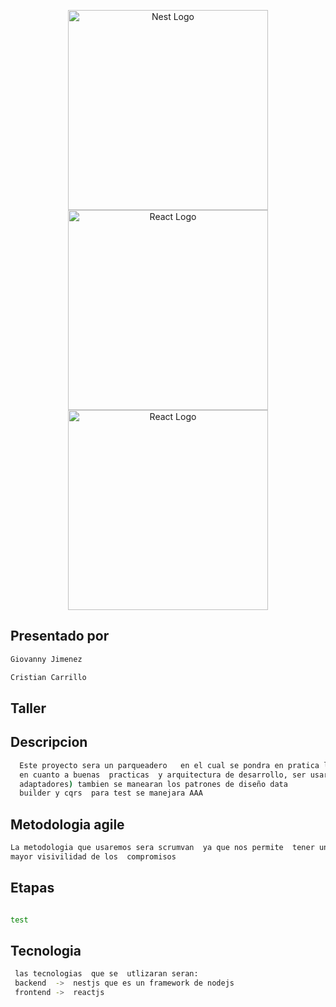 <p align="center">
  <a href="http://nestjs.com/" target="blank"><img src="https://nestjs.com/img/logo_text.svg" width="320" alt="Nest  Logo" /></a>
  <a href="https://es.reactjs.org" target="blank"><img src="http://javadesde0.com/wp-content/uploads/logo-react.jpg" width="320" alt="React  Logo" /></a>
  <a href="https://github.com" target="blank"><img src="https://miro.medium.com/max/1125/1*wotzQboYWAfaj-7bvGNIkQ.png" width="320" alt="React  Logo" /></a>
</p>



## Presentado por
  ```bash
Giovanny Jimenez

Cristian Carrillo

  ```
  
  ## Taller

  ## Descripcion

  ```bash
    Este proyecto sera un parqueadero   en el cual se pondra en pratica lo ultimo  
    en cuanto a buenas  practicas  y arquitectura de desarrollo, ser usara arquitectura hexagonal (puertos y 
    adaptadores) tambien se manearan los patrones de diseño data 
    builder y cqrs  para test se manejara AAA 

  ```

  ## Metodologia agile

   ```bash
   La metodologia que usaremos sera scrumvan  ya que nos permite  tener una 
   mayor visivilidad de los  compromisos

  ```

  ## Etapas 

  ```bash

 test

 ```
  ## Tecnologia


```bash
 las tecnologias  que se  utlizaran seran:
 backend  ->  nestjs que es un framework de nodejs
 frontend ->  reactjs 

```
